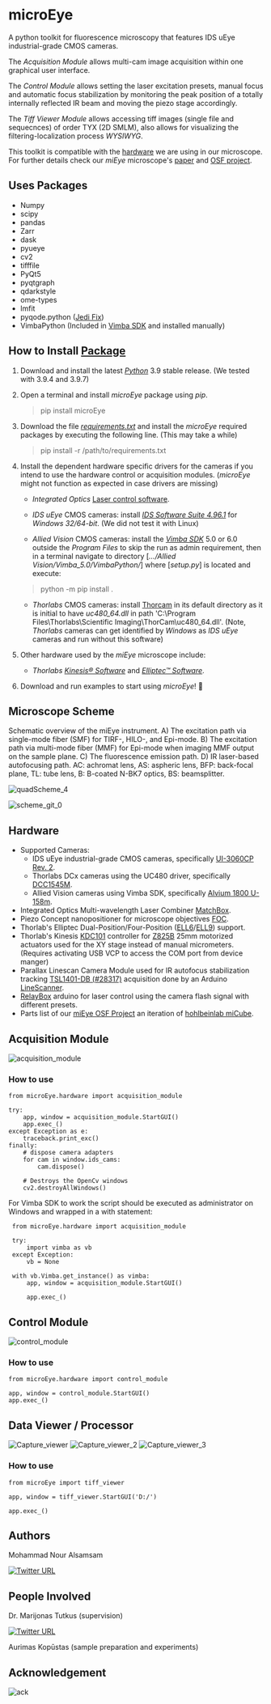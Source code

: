 # microEye
A python toolkit for fluorescence microscopy that features IDS uEye industrial-grade CMOS cameras.

The *Acquisition Module* allows multi-cam image acquisition within one graphical user interface.

The *Control Module* allows setting the laser excitation presets, manual focus and automatic focus stabilization by monitoring the peak position of a totally internally reflected IR beam and moving the piezo stage accordingly. 

The *Tiff Viewer Module* allows accessing tiff images (single file and sequecnces) of order TYX (2D SMLM), also allows for visualizing the filtering-localization process *WYSIWYG*.  

This toolkit is compatible with the [hardware](#hardware) we are using in our microscope. For further details check our *miEye* microscope's [paper](https://doi.org/10.1016/j.ohx.2022.e00368) and [OSF project](http://doi.org/10.17605/osf.io/j2fqy).

## Uses Packages
 
- Numpy
- scipy
- pandas
- Zarr
- dask
- pyueye
- cv2
- tifffile
- PyQt5
- pyqtgraph
- qdarkstyle
- ome-types
- lmfit
- pyqode.python ([Jedi Fix](https://github.com/pyQode/pyqode.python/blob/6cc30087dab69d334a48c716d8d19fc1546ff0c6/pyqode/python/backend/workers.py))
- VimbaPython (Included in [Vimba SDK](https://www.alliedvision.com/en/products/vimba-sdk/) and installed manually)

## How to Install [Package](https://pypi.org/project/microEye/)

1. Download and install the latest [*Python*](https://www.python.org/downloads/) 3.9 stable release. (We tested with 3.9.4 and 3.9.7)

2. Open a terminal and install *microEye* package using *pip*.

    > pip install microEye

3. Download the file [*requirements.txt*](https://github.com/samhitech/microEye/blob/main/requirements.txt) and install the *microEye* required packages by executing the following line. (This may take a while) 

    > pip install -r /path/to/requirements.txt

4. Install the dependent hardware specific drivers for the cameras if you intend to use the hardware control or acquisition modules.
(*microEye* might not function as expected in case drivers are missing)
      * *Integrated Optics* [Laser control software](https://integratedoptics.com/downloads).
 
      * *IDS uEye* CMOS cameras: install [*IDS Software Suite 4.96.1*](https://en.ids-imaging.com/download-details/AB00604.html?os=windows&version=win10&bus=64&floatcalc=) for *Windows 32/64-bit*. (We did not test it with Linux)

      * *Allied Vision* CMOS cameras: install the [*Vimba SDK*](https://www.alliedvision.com/en/products/vimba-sdk) 5.0 or 6.0 outside the *Program Files* to skip the run as admin requirement, then in a terminal navigate to  directory [*.../Allied Vision/Vimba_5.0/VimbaPython/*] where [*setup.py*] is located and execute:

    > python -m pip install .

      * *Thorlabs* CMOS cameras: install [Thorcam](https://www.thorlabs.com/software_pages/ViewSoftwarePage.cfm?Code=ThorCam) in its default directory as it is initial to have *uc480_64.dll*  in path 'C:\Program Files\Thorlabs\Scientific Imaging\ThorCam\uc480_64.dll'. (Note, *Thorlabs* cameras can get identified by *Windows* as *IDS uEye* cameras and run without this software)  

5. Other hardware used by the *miEye* microscope include:
      * *Thorlabs* [*Kinesis® Software*](https://www.thorlabs.com/newgrouppage9.cfm?objectgroup_id=10285) and [*Elliptec™ Software*](https://www.thorlabs.com/software_pages/ViewSoftwarePage.cfm?Code=ELL).

6. Download and run examples to start using *microEye*! :partying_face:

## Microscope Scheme

Schematic overview of the miEye instrument. A) The excitation path via single-mode fiber (SMF) for TIRF-, HILO-, and Epi-mode. B) The excitation path via multi-mode fiber (MMF) for Epi-mode when imaging MMF output on the sample plane. C) The fluorescence emission path. D) IR laser-based autofocusing path. AC: achromat lens, AS: aspheric lens, BFP: back-focal plane, TL: tube lens, B: B-coated N-BK7 optics, BS: beamsplitter.

![quadScheme_4](https://user-images.githubusercontent.com/89871015/182302644-9fdf8615-75c3-4702-9913-d1a535f60e22.png)

![scheme_git_0](https://user-images.githubusercontent.com/89871015/182302694-3f70d058-b1b6-4ef5-9cc2-aec9b58a05f0.png)

## Hardware 

- Supported Cameras:
  - IDS uEye industrial-grade CMOS cameras, specifically [UI-3060CP Rev. 2](https://en.ids-imaging.com/store/products/cameras/ui-3060cp-rev-2.html).
  - Thorlabs DCx cameras using the UC480 driver, specifically [DCC1545M](https://www.thorlabs.com/thorProduct.cfm?partNumber=DCC1545M).
  - Allied Vision cameras using Vimba SDK, specifically [Alvium 1800 U-158m](https://www.alliedvision.com/en/products/alvium-configurator/alvium-1800-u/158/#_configurator).
- Integrated Optics Multi-wavelength Laser Combiner [MatchBox](https://integratedoptics.com/products/wavelength-combiners).
- Piezo Concept nanopositioner for microscope objectives [FOC](https://piezoconcept-store.squarespace.com/1-axis/p/foc).
- Thorlab's Elliptec Dual-Position/Four-Position ([ELL6](https://www.thorlabs.com/thorproduct.cfm?partnumber=ELL6)/[ELL9](https://www.thorlabs.com/thorproduct.cfm?partnumber=ELL9)) support.
- Thorlab's Kinesis [KDC101](https://www.thorlabs.com/thorproduct.cfm?partnumber=KDC101) controller for [Z825B](https://www.thorlabs.com/thorproduct.cfm?partnumber=Z825B) 25mm motorized actuators used for the XY stage instead of manual micrometers. (Requires activating USB VCP to access the COM port from device manger)
- Parallax Linescan Camera Module used for IR autofocus stabilization tracking [TSL1401-DB (#28317)](https://eu.mouser.com/ProductDetail/Parallax/28317?qs=%2Fha2pyFaduiCRhuOAXMuCmQIeG1Q3R01m6Y1EH%252BmN80%3D) acquisition done by an Arduino [LineScanner](https://github.com/samhitech/LineScanner).
- [RelayBox](https://github.com/samhitech/RelayBox) arduino for laser control using the camera flash signal with different presets.
- Parts list of our [miEye OSF Project](https://osf.io/j2fqy/) an iteration of [hohlbeinlab miCube](https://hohlbeinlab.github.io/miCube/index.html).

## Acquisition Module

![acquisition_module](https://user-images.githubusercontent.com/89871015/135764990-b9ac0062-4710-4a10-b2f8-a16f34d77ee1.png)

### How to use

    from microEye.hardware import acquisition_module
    
    try:
        app, window = acquisition_module.StartGUI()
        app.exec_()
    except Exception as e:
        traceback.print_exc()
    finally:
        # dispose camera adapters
        for cam in window.ids_cams:
            cam.dispose()

        # Destroys the OpenCv windows
        cv2.destroyAllWindows()
        
For Vimba SDK to work the script should be executed as administrator on Windows and wrapped in a with statement:

     from microEye.hardware import acquisition_module
     
     try:
         import vimba as vb
     except Exception:
         vb = None

     with vb.Vimba.get_instance() as vimba:
         app, window = acquisition_module.StartGUI()

         app.exec_()


## Control Module

![control_module](https://user-images.githubusercontent.com/89871015/141841883-d37c4979-c8aa-4e1f-b1b9-84bdd819c828.png)

### How to use

    from microEye.hardware import control_module
    
    app, window = control_module.StartGUI()
    app.exec_()


## Data Viewer / Processor

![Capture_viewer](https://user-images.githubusercontent.com/89871015/150964047-ba4521fa-1ffa-4f76-9e4e-6759fbdc3b8f.PNG) 
![Capture_viewer_2](https://user-images.githubusercontent.com/89871015/150964062-9560b228-5052-40cb-86fc-5617f760a1b1.PNG) 
![Capture_viewer_3](https://user-images.githubusercontent.com/89871015/151448086-0799926d-a4a4-420b-ad12-177145a90c78.png)


### How to use

    from microEye import tiff_viewer

    app, window = tiff_viewer.StartGUI('D:/')

    app.exec_()


## Authors

Mohammad Nour Alsamsam

[![Twitter URL](https://img.shields.io/twitter/url/https/twitter.com/samhightech.svg?style=social&label=Follow%20%40samhightech)](https://twitter.com/samhightech)
    
## People Involved

Dr. Marijonas Tutkus (supervision)

[![Twitter URL](https://img.shields.io/twitter/url/https/twitter.com/MTutkus.svg?style=social&label=Follow%20%40MTutkus)](https://twitter.com/MTutkus)


Aurimas Kopūstas (sample preparation and experiments)

## Acknowledgement

![ack](https://user-images.githubusercontent.com/89871015/135897106-12656072-932e-45ea-abeb-54e86ba60eb0.png)
